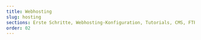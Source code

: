 ```yaml
---
title: Webhosting
slug: hosting
sections: Erste Schritte, Webhosting-Konfiguration, Tutorials, CMS, FTP und SSH, SSL, Datenbanken, Web Cloud Databases, PHP, Webseitenoptimierung, Diagnose, Automatische Tasks (CRON), Weiterleitung und Authentifizierung
order: 02
---
```

